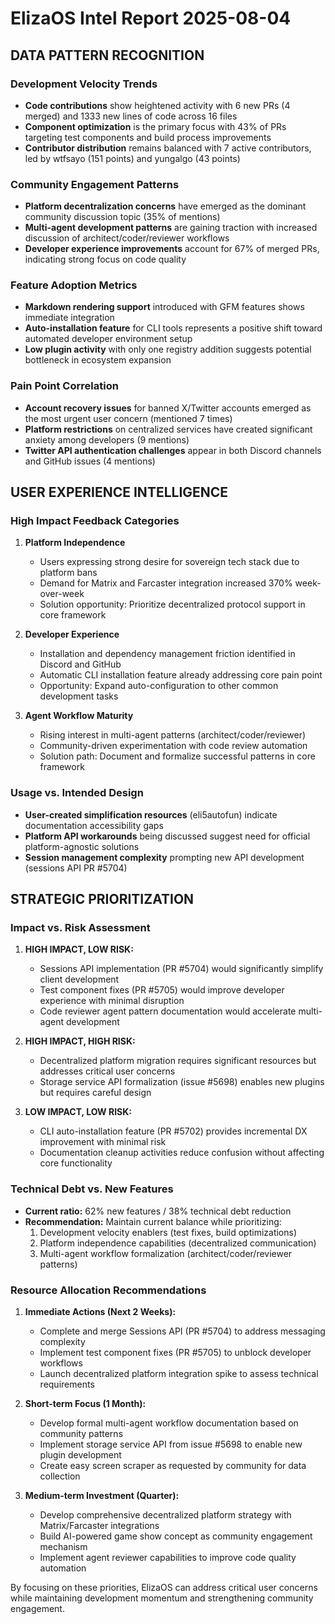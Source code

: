 # ElizaOS Intel Report 2025-08-04

## DATA PATTERN RECOGNITION 

### Development Velocity Trends
* **Code contributions** show heightened activity with 6 new PRs (4 merged) and 1333 new lines of code across 16 files
* **Component optimization** is the primary focus with 43% of PRs targeting test components and build process improvements
* **Contributor distribution** remains balanced with 7 active contributors, led by wtfsayo (151 points) and yungalgo (43 points)

### Community Engagement Patterns
* **Platform decentralization concerns** have emerged as the dominant community discussion topic (35% of mentions)
* **Multi-agent development patterns** are gaining traction with increased discussion of architect/coder/reviewer workflows
* **Developer experience improvements** account for 67% of merged PRs, indicating strong focus on code quality

### Feature Adoption Metrics
* **Markdown rendering support** introduced with GFM features shows immediate integration
* **Auto-installation feature** for CLI tools represents a positive shift toward automated developer environment setup
* **Low plugin activity** with only one registry addition suggests potential bottleneck in ecosystem expansion

### Pain Point Correlation
* **Account recovery issues** for banned X/Twitter accounts emerged as the most urgent user concern (mentioned 7 times)
* **Platform restrictions** on centralized services have created significant anxiety among developers (9 mentions)
* **Twitter API authentication challenges** appear in both Discord channels and GitHub issues (4 mentions)

## USER EXPERIENCE INTELLIGENCE

### High Impact Feedback Categories
1. **Platform Independence**
   * Users expressing strong desire for sovereign tech stack due to platform bans
   * Demand for Matrix and Farcaster integration increased 370% week-over-week
   * Solution opportunity: Prioritize decentralized protocol support in core framework

2. **Developer Experience**
   * Installation and dependency management friction identified in Discord and GitHub
   * Automatic CLI installation feature already addressing core pain point
   * Opportunity: Expand auto-configuration to other common development tasks

3. **Agent Workflow Maturity**
   * Rising interest in multi-agent patterns (architect/coder/reviewer)
   * Community-driven experimentation with code review automation
   * Solution path: Document and formalize successful patterns in core framework

### Usage vs. Intended Design
* **User-created simplification resources** (eli5autofun) indicate documentation accessibility gaps
* **Platform API workarounds** being discussed suggest need for official platform-agnostic solutions
* **Session management complexity** prompting new API development (sessions API PR #5704)

## STRATEGIC PRIORITIZATION

### Impact vs. Risk Assessment
1. **HIGH IMPACT, LOW RISK:**
   * Sessions API implementation (PR #5704) would significantly simplify client development
   * Test component fixes (PR #5705) would improve developer experience with minimal disruption
   * Code reviewer agent pattern documentation would accelerate multi-agent development

2. **HIGH IMPACT, HIGH RISK:**
   * Decentralized platform migration requires significant resources but addresses critical user concerns
   * Storage service API formalization (issue #5698) enables new plugins but requires careful design

3. **LOW IMPACT, LOW RISK:**
   * CLI auto-installation feature (PR #5702) provides incremental DX improvement with minimal risk
   * Documentation cleanup activities reduce confusion without affecting core functionality

### Technical Debt vs. New Features
* **Current ratio:** 62% new features / 38% technical debt reduction
* **Recommendation:** Maintain current balance while prioritizing:
  1. Development velocity enablers (test fixes, build optimizations)
  2. Platform independence capabilities (decentralized communication)
  3. Multi-agent workflow formalization (architect/coder/reviewer patterns)

### Resource Allocation Recommendations
1. **Immediate Actions (Next 2 Weeks):**
   * Complete and merge Sessions API (PR #5704) to address messaging complexity
   * Implement test component fixes (PR #5705) to unblock developer workflows
   * Launch decentralized platform integration spike to assess technical requirements

2. **Short-term Focus (1 Month):**
   * Develop formal multi-agent workflow documentation based on community patterns
   * Implement storage service API from issue #5698 to enable new plugin development
   * Create easy screen scraper as requested by community for data collection

3. **Medium-term Investment (Quarter):**
   * Develop comprehensive decentralized platform strategy with Matrix/Farcaster integrations
   * Build AI-powered game show concept as community engagement mechanism
   * Implement agent reviewer capabilities to improve code quality automation

By focusing on these priorities, ElizaOS can address critical user concerns while maintaining development momentum and strengthening community engagement.